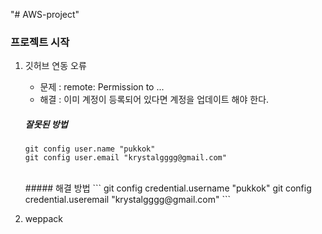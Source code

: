 "# AWS-project" 

### 프로젝트 시작

1. 깃허브 연동 오류
    - 문제 : remote: Permission to ...
    - 해결 : 이미 계정이 등록되어 있다면 계정을 업데이트 해야 한다.
    ##### 잘못된 방법
    ```
    git config user.name "pukkok"
    git config user.email "krystalgggg@gmail.com"
    ```

    <br>
    ##### 해결 방법
    ```
    git config credential.username "pukkok"
    git config credential.useremail "krystalgggg@gmail.com"
    ```

2. weppack